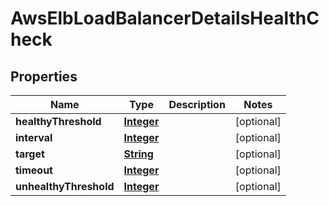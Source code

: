 

# AwsElbLoadBalancerDetailsHealthCheck


## Properties

| Name | Type | Description | Notes |
|------------ | ------------- | ------------- | -------------|
|**healthyThreshold** | [**Integer**](Integer.md) |  |  [optional] |
|**interval** | [**Integer**](Integer.md) |  |  [optional] |
|**target** | [**String**](String.md) |  |  [optional] |
|**timeout** | [**Integer**](Integer.md) |  |  [optional] |
|**unhealthyThreshold** | [**Integer**](Integer.md) |  |  [optional] |



